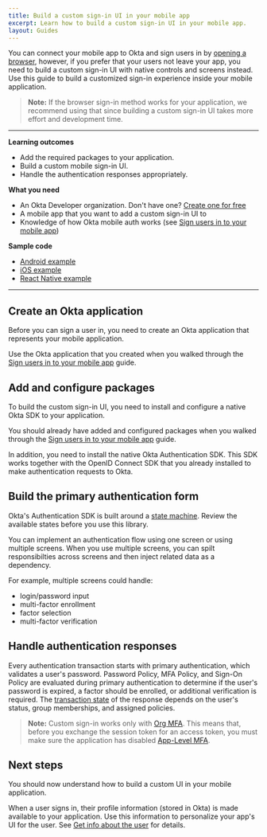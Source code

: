 ```yaml
---
title: Build a custom sign-in UI in your mobile app
excerpt: Learn how to build a custom sign-in UI in your mobile app.
layout: Guides
---
```


You can connect your mobile app to Okta and sign users in by [opening a browser](/docs/guides/sign-into-mobile-app/before-you-begin/), however, if you prefer that your users not leave your app, you need to build a custom sign-in UI with native controls and screens instead. Use this guide to build a customized sign-in experience inside your mobile application.

> **Note:** If the browser sign-in method works for your application, we recommend using that since building a custom sign-in UI takes more effort and development time.

---

**Learning outcomes**

* Add the required packages to your application.
* Build a custom mobile sign-in UI.
* Handle the authentication responses appropriately.

**What you need**

* An Okta Developer organization. Don't have one? [Create one for free](https://developer.okta.com/signup)
* A mobile app that you want to add a custom sign-in UI to
* Knowledge of how Okta mobile auth works (see [Sign users in to your mobile app](/docs/guides/sign-into-mobile-app/))

**Sample code**

* [Android example](https://github.com/okta/samples-android/tree/master/sign-in-kotlin)
* [iOS example](https://github.com/okta/samples-ios/tree/master/custom-sign-in/)
* [React Native example](https://github.com/okta/samples-js-react-native/tree/master/custom-sign-in)

---

## Create an Okta application

Before you can sign a user in, you need to create an Okta application that represents your mobile application.

Use the Okta application that you created when you walked through the [Sign users in to your mobile app](/docs/guides/sign-into-mobile-app/create-okta-application/) guide.

## Add and configure packages

To build the custom sign-in UI, you need to install and configure a native Okta SDK to your application.

You should already have added and configured packages when you walked through the [Sign users in to your mobile app](/docs/guides/sign-into-mobile-app/android/configure-packages/) guide.

In addition, you need to install the native Okta Authentication SDK. This SDK works together with the OpenID Connect SDK that you already installed to make authentication requests to Okta.

<StackSelector snippet="installoktaauthsdk" />

## Build the primary authentication form

Okta's Authentication SDK is built around a [state machine](/docs/reference/api/authn/#transaction-state). Review the available states before you use this library.

You can implement an authentication flow using one screen or using multiple screens. When you use multiple screens, you can spilt responsibilties across screens and then inject related data as a dependency.

For example, multiple screens could handle:

* login/password input
* multi-factor enrollment
* factor selection
* multi-factor verification

<StackSelector snippet="primaryauth" />

## Handle authentication responses

Every authentication transaction starts with primary authentication, which validates a user's password. Password Policy, MFA Policy, and Sign-On Policy are evaluated during primary authentication to determine if the user's password is expired, a factor should be enrolled, or additional verification is required. The [transaction state](/docs/api/resources/authn/#transaction-state) of the response depends on the user's status, group memberships, and assigned policies.

> **Note:** Custom sign-in works only with [Org MFA](/docs/guides/mfa/sms/set-up-org/). This means that, before you exchange the session token for an access token, you must make sure the application has disabled [App-Level MFA](https://help.okta.com/okta_help.htm?id=ext_MFA_App_Level).

<StackSelector snippet="handle-responses" />

## Next steps

You should now understand how to build a custom UI in your mobile application.

When a user signs in, their profile information (stored in Okta) is made available to your application. Use this information to personalize your app's UI for the user. See [Get info about the user](/docs/guides/sign-into-mobile-app/-/get-user-info/) for details.